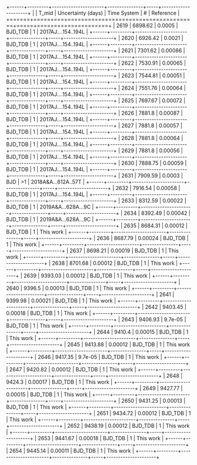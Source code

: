 +------+---------+----------------------+---------------+-----+---------------------+
|      |   T_mid |   Uncertainty (days) | Time System   | #   | Reference           |
+======+=========+======================+===============+=====+=====================+
| 2619 | 6898.62 |              0.0005  | BJD_TDB       | 1   | 2017AJ....154..194L |
+------+---------+----------------------+---------------+-----+---------------------+
| 2620 | 6926.42 |              0.0021  | BJD_TDB       | 1   | 2017AJ....154..194L |
+------+---------+----------------------+---------------+-----+---------------------+
| 2621 | 7301.62 |              0.00086 | BJD_TDB       | 1   | 2017AJ....154..194L |
+------+---------+----------------------+---------------+-----+---------------------+
| 2622 | 7530.91 |              0.00065 | BJD_TDB       | 1   | 2017AJ....154..194L |
+------+---------+----------------------+---------------+-----+---------------------+
| 2623 | 7544.81 |              0.00051 | BJD_TDB       | 1   | 2017AJ....154..194L |
+------+---------+----------------------+---------------+-----+---------------------+
| 2624 | 7551.76 |              0.00064 | BJD_TDB       | 1   | 2017AJ....154..194L |
+------+---------+----------------------+---------------+-----+---------------------+
| 2625 | 7697.67 |              0.00072 | BJD_TDB       | 1   | 2017AJ....154..194L |
+------+---------+----------------------+---------------+-----+---------------------+
| 2626 | 7881.8  |              0.00087 | BJD_TDB       | 1   | 2017AJ....154..194L |
+------+---------+----------------------+---------------+-----+---------------------+
| 2627 | 7881.8  |              0.00057 | BJD_TDB       | 1   | 2017AJ....154..194L |
+------+---------+----------------------+---------------+-----+---------------------+
| 2628 | 7881.8  |              0.00064 | BJD_TDB       | 1   | 2017AJ....154..194L |
+------+---------+----------------------+---------------+-----+---------------------+
| 2629 | 7881.8  |              0.00056 | BJD_TDB       | 1   | 2017AJ....154..194L |
+------+---------+----------------------+---------------+-----+---------------------+
| 2630 | 7888.75 |              0.00059 | BJD_TDB       | 1   | 2017AJ....154..194L |
+------+---------+----------------------+---------------+-----+---------------------+
| 2631 | 7909.59 |              0.0003  | BJD           | >1  | 2018A&A...612A..57T |
+------+---------+----------------------+---------------+-----+---------------------+
| 2632 | 7916.54 |              0.00058 | BJD_TDB       | 1   | 2017AJ....154..194L |
+------+---------+----------------------+---------------+-----+---------------------+
| 2633 | 8312.59 |              0.00022 | BJD_TDB       | 1   | 2019A&A...628A...9C |
+------+---------+----------------------+---------------+-----+---------------------+
| 2634 | 8392.49 |              0.00042 | BJD_TDB       | 1   | 2019A&A...628A...9C |
+------+---------+----------------------+---------------+-----+---------------------+
| 2635 | 8684.31 |              0.00012 | BJD_TDB       | 1   | This work           |
+------+---------+----------------------+---------------+-----+---------------------+
| 2636 | 8687.79 |              0.00024 | BJD_TDB       | 1   | This work           |
+------+---------+----------------------+---------------+-----+---------------------+
| 2637 | 8698.21 |              0.00019 | BJD_TDB       | 1   | This work           |
+------+---------+----------------------+---------------+-----+---------------------+
| 2638 | 8701.68 |              0.00012 | BJD_TDB       | 1   | This work           |
+------+---------+----------------------+---------------+-----+---------------------+
| 2639 | 9393.03 |              0.00012 | BJD_TDB       | 1   | This work           |
+------+---------+----------------------+---------------+-----+---------------------+
| 2640 | 9396.5  |              0.00013 | BJD_TDB       | 1   | This work           |
+------+---------+----------------------+---------------+-----+---------------------+
| 2641 | 9399.98 |              0.00021 | BJD_TDB       | 1   | This work           |
+------+---------+----------------------+---------------+-----+---------------------+
| 2642 | 9403.45 |              0.00018 | BJD_TDB       | 1   | This work           |
+------+---------+----------------------+---------------+-----+---------------------+
| 2643 | 9406.93 |              9.7e-05 | BJD_TDB       | 1   | This work           |
+------+---------+----------------------+---------------+-----+---------------------+
| 2644 | 9410.4  |              0.00015 | BJD_TDB       | 1   | This work           |
+------+---------+----------------------+---------------+-----+---------------------+
| 2645 | 9413.88 |              0.00012 | BJD_TDB       | 1   | This work           |
+------+---------+----------------------+---------------+-----+---------------------+
| 2646 | 9417.35 |              9.7e-05 | BJD_TDB       | 1   | This work           |
+------+---------+----------------------+---------------+-----+---------------------+
| 2647 | 9420.82 |              0.00012 | BJD_TDB       | 1   | This work           |
+------+---------+----------------------+---------------+-----+---------------------+
| 2648 | 9424.3  |              0.00017 | BJD_TDB       | 1   | This work           |
+------+---------+----------------------+---------------+-----+---------------------+
| 2649 | 9427.77 |              0.00015 | BJD_TDB       | 1   | This work           |
+------+---------+----------------------+---------------+-----+---------------------+
| 2650 | 9431.25 |              0.00013 | BJD_TDB       | 1   | This work           |
+------+---------+----------------------+---------------+-----+---------------------+
| 2651 | 9434.72 |              0.00012 | BJD_TDB       | 1   | This work           |
+------+---------+----------------------+---------------+-----+---------------------+
| 2652 | 9438.19 |              0.00012 | BJD_TDB       | 1   | This work           |
+------+---------+----------------------+---------------+-----+---------------------+
| 2653 | 9441.67 |              0.00018 | BJD_TDB       | 1   | This work           |
+------+---------+----------------------+---------------+-----+---------------------+
| 2654 | 9445.14 |              0.00011 | BJD_TDB       | 1   | This work           |
+------+---------+----------------------+---------------+-----+---------------------+